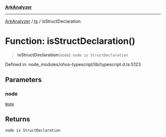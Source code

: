 [**ArkAnalyzer**](../../../../README.md)

***

[ArkAnalyzer](../../../../globals.md) / [ts](../README.md) / isStructDeclaration

# Function: isStructDeclaration()

> **isStructDeclaration**(`node`): `node is StructDeclaration`

Defined in: node\_modules/ohos-typescript/lib/typescript.d.ts:5123

## Parameters

### node

[`Node`](../interfaces/Node.md)

## Returns

`node is StructDeclaration`
